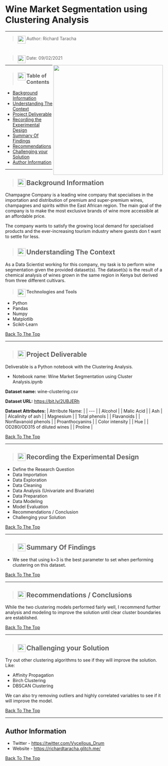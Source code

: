 # Wine Market Segmentation using Clustering Analysis
---



> <img align="left" width="25" height="25" src="https://user-images.githubusercontent.com/67068918/215286849-146f5584-6faa-4bb1-b9f0-530c0d07fe9e.svg">Author: Richard Taracha

<br>

> <img align="left" width="25" height="25" src="https://user-images.githubusercontent.com/67068918/215286877-b8cdc116-ada6-4868-87f3-2c0bdc7120d2.svg">Date: 09/02/2021
<!-- Alignment options!!!!! -->
<!-- <img align="right" width="350" height="350" src="https://user-images.githubusercontent.com/67068918/157052122-4ee576cf-9a9a-4bc6-8a0f-c0eed0c67e75.gif"> -->
<img align="right" width="350" height="350" src="https://user-images.githubusercontent.com/67068918/157045461-11d7bf19-52a8-4e96-8715-c97938593c3d.gif">


---


> ### <img align="left" width="25" height="25" src="https://user-images.githubusercontent.com/67068918/215286955-36a4b67f-d9dd-4f5e-bdf2-0f1c1a1c8379.svg"> Table of Contents

- [Background Information](#background-information)
- [Understanding The Context](#understanding-the-context)
- [Project Deliverable](#project-deliverable)
- [Recording the Experimental Design](#recording-the-experimental-design)
- [Summary Of Findings](#summary-of-findings)
- [Recommendations](#summary-of-findings)
- [Challenging your Solution](#challenging-your-solution)
- [Author Information](#author-information)

---

> ## <img align="left" width="25" height="25" src="https://user-images.githubusercontent.com/67068918/215286724-3155a89b-2ff1-4c17-acd7-3c2bf217ca27.svg">Background Information
Champagne Company is a leading wine company that specialises in the importation and distribution of premium and super-premium wines, champagnes and spirits within the East African region. The main goal of the company is to make the most exclusive brands of wine more accessible at an affordable price.

The company wants to satisfy the growing local demand for specialised products and the ever-increasing tourism industry where guests don ́t want to settle for less.

> ## <img align="left" width="25" height="25" src="https://user-images.githubusercontent.com/67068918/215316893-61a27805-8f0b-4cea-9e86-cce37aa822c6.svg">Understanding The Context

As a Data Scientist working for this company, my task is to perform wine segmentation given the provided dataset(s). The dataset(s) is the result of a chemical analysis of wines grown in the same region in Kenya but derived from three different cultivars.

> #### <img align="left" width="25" height="25" src="https://user-images.githubusercontent.com/67068918/215316987-baf80271-70ca-4a8e-b570-02ef57991908.svg">Technologies and Tools

- Python
- Pandas
- Numpy
- Matplotlib
- Scikit-Learn

[Back To The Top](#Wine-Market-Segmentation-using-Clustering-Analysis)

---

> ## <img align="left" width="25" height="25" src="https://user-images.githubusercontent.com/67068918/215321259-5304af4d-b118-4e7c-8dc3-309e634a3316.svg"> Project Deliverable

Deliverable is a Python notebook with the Clustering Analysis.

* Notebook name: Wine Market Segmentation using Cluster Analysis.ipynb

**Dataset name:** wine-clustering.csv

**Dataset URL:** https://bit.ly/2UBJERh

**Dataset Attributes:**
| Atrribute Name: |
| --- |
| Alcohol |
| Malic Acid |
| Ash |
| Alcalinity of ash |
| Magnesium |
| Total phenols |
| Flavanoids |
| Nonflavanoid phenols |
| Proanthocyanins |
| Color intensity |
| Hue |
| OD280/OD315 of diluted wines |
| Proline |

[Back To The Top](#Wine-Market-Segmentation-using-Clustering-Analysis)

---

> ## <img align="left" width="25" height="25" src="https://user-images.githubusercontent.com/67068918/215321556-6ef46d5f-820c-46ec-8269-31f128dfff86.svg"> Recording the Experimental Design
* Define the Research Question
* Data Importation
* Data Exploration
* Data Cleaning
* Data Analysis (Univariate and Bivariate)
* Data Preparation
* Data Modeling
* Model Evaluation
* Recommendations / Conclusion
* Challenging your Solution

[Back To The Top](#Wine-Market-Segmentation-using-Clustering-Analysis)

---

> ## <img align="left" width="25" height="25" src="https://user-images.githubusercontent.com/67068918/215325054-34346984-7411-4a50-84cf-bda22b37c5f3.svg"> Summary Of Findings
* We see that using k=3 is the best parameter to set when performing clustering on this dataset.

[Back To The Top](#Wine-Market-Segmentation-using-Clustering-Analysis)

---

> ## <img align="left" width="25" height="25" src="https://user-images.githubusercontent.com/67068918/215325524-67b86dde-f6e5-4c7e-9838-8fec84cbf228.svg"> Recommendations / Conclusions
While the two clustering models performed fairly well, I recommend further analysis and modeling to improve the solution until clear cluster boundaries are established.

[Back To The Top](#Wine-Market-Segmentation-using-Clustering-Analysis)

---

> ## <img align="left" width="25" height="25" src="https://user-images.githubusercontent.com/67068918/215325753-8bf5a188-2796-40a2-b41d-760613812085.svg"> Challenging your Solution
Try out other clustering algorithms to see if they will improve the solution. Like:

* Affinity Propagation
* Birch Clustering
* DBSCAN Clustering

We can also try removing outliers and highly correlated variables to see if it will improve the model.

[Back To The Top](#Wine-Market-Segmentation-using-Clustering-Analysis)

---

## Author Information

- Twitter - https://twitter.com/Vycellous_Drum
- Website - https://richardtaracha.glitch.me/

[Back To The Top](#Wine-Market-Segmentation-using-Clustering-Analysis)

